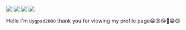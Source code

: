 ![](https://img.shields.io/badge/MASM-5.0-brightgreen)
![](https://img.shields.io/badge/Icicle%20OS-1.0-00a8f3)
![](https://img.shields.io/badge/MS%20C-1.0-orange)
![](https://img.shields.io/badge/NPM-1.20.1-lightgrey)

Hello I'm `Uygpad2000` thank you for viewing my profile page😁😍😘🥰😁😊
